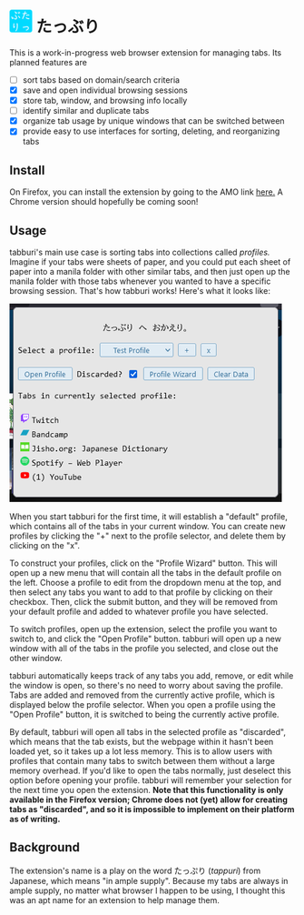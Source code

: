 # <img src="firefox/icons/border-96.png" width="40"/> たっぶり

This is a work-in-progress web browser extension for managing tabs. Its planned features are

- [ ] sort tabs based on domain/search criteria
- [X] save and open individual browsing sessions
- [X] store tab, window, and browsing info locally
- [ ] identify similar and duplicate tabs
- [X] organize tab usage by unique windows that can be switched between
- [X] provide easy to use interfaces for sorting, deleting, and reorganizing tabs

## Install

On Firefox, you can install the extension by going to the AMO link [here.](https://addons.mozilla.org/en-US/firefox/addon/tabburi/) A Chrome version should hopefully be coming soon!

## Usage

tabburi's main use case is sorting tabs into collections called *profiles.* Imagine if your tabs were sheets of paper, and you could put each sheet of paper into a manila folder with other similar tabs, and then just open up the manila folder with those tabs whenever you wanted to have a specific browsing session. That's how tabburi works! Here's what it looks like:

![Extension screenshot](firefox/assets/ss.png "Screenshot")

When you start tabburi for the first time, it will establish a "default" profile, which contains all of the tabs in your current window. You can create new profiles by clicking the "+" next to the profile selector, and delete them by clicking on the "x".

To construct your profiles, click on the "Profile Wizard" button. This will open up a new menu that will contain all the tabs in the default profile on the left. Choose a profile to edit from the dropdown menu at the top, and then select any tabs you want to add to that profile by clicking on their checkbox. Then, click the submit button, and they will be removed from your default profile and added to whatever profile you have selected.

To switch profiles, open up the extension, select the profile you want to switch to, and click the "Open Profile" button. tabburi will open up a new window with all of the tabs in the profile you selected, and close out the other window.

tabburi automatically keeps track of any tabs you add, remove, or edit while the window is open, so there's no need to worry about saving the profile. Tabs are added and removed from the currently active profile, which is displayed below the profile selector. When you open a profile using the "Open Profile" button, it is switched to being the currently active profile.

By default, tabburi will open all tabs in the selected profile as "discarded", which means that the tab exists, but the webpage within it hasn't been loaded yet, so it takes up a lot less memory. This is to allow users with profiles that contain many tabs to switch between them without a large memory overhead. If you'd like to open the tabs normally, just deselect this option before opening your profile. tabburi will remember your selection for the next time you open the extension. **Note that this functionality is only available in the Firefox version; Chrome does not (yet) allow for creating tabs as "discarded", and so it is impossible to implement on their platform as of writing.**

## Background

The extension's name is a play on the word たっぷり (*tappuri*) from Japanese, which means "in ample supply". Because my tabs are always in ample supply, no matter what browser I happen to be using, I thought this was an apt name for an extension to help manage them.
